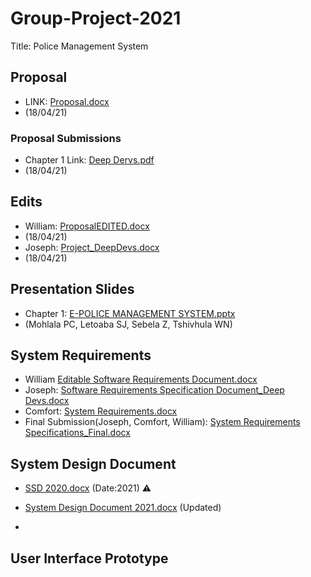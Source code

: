 # Group-Project-2021

Title: Police Management System

## Proposal
- LINK: [Proposal.docx](https://github.com/MohlalaComfort/Group-Project-2021/files/6330542/Proposal.docx)
- (18/04/21)
### Proposal Submissions
- Chapter 1 Link: [Deep Dervs.pdf](https://github.com/MohlalaComfort/Group-Project-2021/files/6332299/Deep.Dervs.pdf)
- (18/04/21)
## Edits
- William: [ProposalEDITED.docx](https://github.com/MohlalaComfort/Group-Project-2021/files/6332204/ProposalEDITED.docx)
- (18/04/21)
- Joseph: [Project_DeepDevs.docx](https://github.com/MohlalaComfort/Group-Project-2021/files/6332224/Project_DeepDevs.docx)
- (18/04/21)
## Presentation Slides
- Chapter 1: [E-POLICE MANAGEMENT SYSTEM.pptx](https://github.com/MohlalaComfort/Group-Project-2021/files/6332014/E-POLICE.MANAGEMENT.SYSTEM.pptx)
- (Mohlala PC, Letoaba SJ, Sebela Z, Tshivhula WN)
## System Requirements 
- William [Editable Software Requirements Document.docx](https://github.com/MohlalaComfort/Group-Project-2021/files/6543286/Editable.Software.Requirements.Document.docx)
- Joseph: [Software Requirements Specification Document_Deep Devs.docx](https://github.com/MohlalaComfort/Group-Project-2021/files/6550369/Software.Requirements.Specification.Document_Deep.Devs.docx)
- Comfort: [System Requirements.docx](https://github.com/MohlalaComfort/Group-Project-2021/files/6564851/System.Requirements.docx)
- Final Submission(Joseph, Comfort, William): [System Requirements Specifications_Final.docx](https://github.com/MohlalaComfort/Group-Project-2021/files/6566543/System.Requirements.Specifications_Final.docx)
## System Design Document 
- [SSD 2020.docx](https://github.com/MohlalaComfort/Group-Project-2021/files/6813184/SSD.2020.docx) (Date:2021) ⚠️
- [System Design Document 2021.docx](https://github.com/MohlalaComfort/Group-Project-2021/files/6834079/System.Design.Document.2021.docx) (Updated)

-
## User Interface Prototype 

